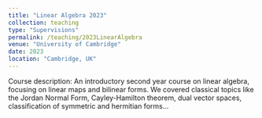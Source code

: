 ```yaml
---
title: "Linear Algebra 2023"
collection: teaching
type: "Supervisions"
permalink: /teaching/2023LinearAlgebra
venue: "University of Cambridge"
date: 2023
location: "Cambridge, UK"
---
```


Course description:
An introductory second year course on linear algebra, focusing on linear maps and bilinear forms. We covered classical topics like the Jordan Normal Form, Cayley-Hamilton theorem, dual vector spaces, classification of symmetric and hermitian forms...
